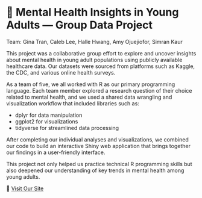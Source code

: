# 🧠 Mental Health Insights in Young Adults — Group Data Project
Team: 
Gina Tran, Caleb Lee, Halle Hwang, Amy Ojuejiofor, Simran Kaur 

This project was a collaborative group effort to explore and uncover insights about mental health in young adult populations using publicly available healthcare data. Our datasets were sourced from platforms such as Kaggle, the CDC, and various online health surveys.

As a team of five, we all worked with R as our primary programming language. Each team member explored a research question of their choice related to mental health, and we used a shared data wrangling and visualization workflow that included libraries such as:

- dplyr for data manipulation
- ggplot2 for visualizations
- tidyverse for streamlined data processing

After completing our individual analyses and visualizations, we combined our code to build an interactive Shiny web application that brings together our findings in a user-friendly interface.

This project not only helped us practice technical R programming skills but also deepened our understanding of key trends in mental health among young adults.

🔗 [Visit Our Site](https://amyo6.shinyapps.io/hc_shiny_web_app/)
